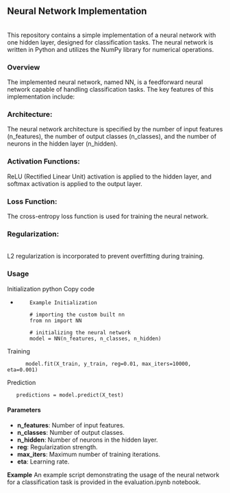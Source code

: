 ## **Neural Network Implementation**
<br>
This repository contains a simple implementation of a neural network with one hidden layer, designed for classification tasks. The neural network is written in Python and utilizes the NumPy library for numerical operations.

### **Overview**
The implemented neural network, named NN, is a feedforward neural network capable of handling classification tasks. The key features of this implementation include:

### **Architecture**:
The neural network architecture is specified by the number of input features (n_features), the number of output classes (n_classes), and the number of neurons in the hidden layer (n_hidden).

### **Activation Functions**: 
ReLU (Rectified Linear Unit) activation is applied to the hidden layer, and softmax activation is applied to the output layer.

### **Loss Function**: 
The cross-entropy loss function is used for training the neural network.

### **Regularization**: 
<br>
L2 regularization is incorporated to prevent overfitting during training.

### **Usage**
Initialization
python
Copy code
-         Example Initialization
  
          # importing the custom built nn
          from nn import NN
      
          # initializing the neural network
          model = NN(n_features, n_classes, n_hidden)
Training

          model.fit(X_train, y_train, reg=0.01, max_iters=10000, eta=0.001)
Prediction

      
       predictions = model.predict(X_test)
   
#### **Parameters**
- **n_features**: Number of input features.
- **n_classes**: Number of output classes.
- **n_hidden**: Number of neurons in the hidden layer.
- **reg**: Regularization strength.
- **max_iters**: Maximum number of training iterations.
- **eta**: Learning rate.

**Example**
An example script demonstrating the usage of the neural network for a classification task is provided in the evaluation.ipynb notebook.


